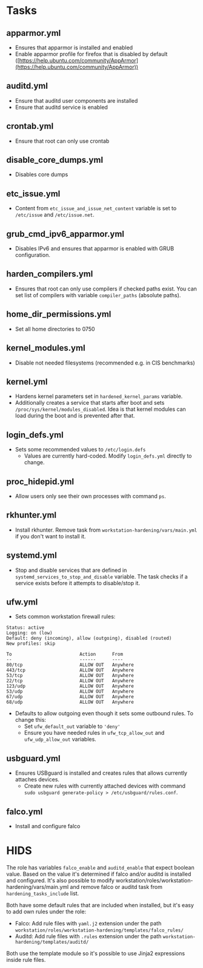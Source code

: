 # Tasks

## apparmor.yml

- Ensures that apparmor is installed and enabled
- Enable apparmor profile for firefox that is disabled by default ([https://help.ubuntu.com/community/AppArmor](https://help.ubuntu.com/community/AppArmor))

## auditd.yml

- Ensure that auditd user components are installed
- Ensure that auditd service is enabled

## crontab.yml

- Ensure that root can only use crontab

## disable_core_dumps.yml

- Disables core dumps

## etc_issue.yml

- Content from `etc_issue_and_issue_net_content` variable is set to `/etc/issue` and `/etc/issue.net`.

## grub_cmd_ipv6_apparmor.yml

- Disables IPv6 and ensures that apparmor is enabled with GRUB configuration.

## harden_compilers.yml

- Ensures that root can only use compilers if checked paths exist. You can set list of compilers with variable `compiler_paths` (absolute paths).

## home_dir_permissions.yml

- Set all home directories to 0750

## kernel_modules.yml

- Disable not needed filesystems (recommended e.g. in CIS benchmarks)

## kernel.yml

- Hardens kernel parameters set in `hardened_kernel_params` variable.
- Additionally creates a service that starts after boot and sets `/proc/sys/kernel/modules_disabled`. Idea is that kernel modules can load during the boot and is prevented after that.

## login_defs.yml

- Sets some recommended values to `/etc/login.defs`
  - Values are currently hard-coded. Modify `login_defs.yml` directly to change.

## proc_hidepid.yml

- Allow users only see their own processes with command `ps`.

## rkhunter.yml

- Install rkhunter. Remove task from `workstation-hardening/vars/main.yml` if you don't want to install it.

## systemd.yml

- Stop and disable services that are defined in `systemd_services_to_stop_and_disable` variable. The task checks if a service exists before it attempts to disable/stop it.

## ufw.yml

- Sets common workstation firewall rules:

```
Status: active
Logging: on (low)
Default: deny (incoming), allow (outgoing), disabled (routed)
New profiles: skip

To                         Action      From
--                         ------      ----
80/tcp                     ALLOW OUT   Anywhere                  
443/tcp                    ALLOW OUT   Anywhere                  
53/tcp                     ALLOW OUT   Anywhere                  
22/tcp                     ALLOW OUT   Anywhere                  
123/udp                    ALLOW OUT   Anywhere                  
53/udp                     ALLOW OUT   Anywhere                  
67/udp                     ALLOW OUT   Anywhere                  
68/udp                     ALLOW OUT   Anywhere      
```

- Defaults to allow outgoing even though it sets some outbound rules. To change this:
  - Set `ufw_default_out` variable to `'deny'`
  - Ensure you have needed rules in `ufw_tcp_allow_out` and `ufw_udp_allow_out` variables.

## usbguard.yml

- Ensures USBguard is installed and creates rules that allows currently attaches devices.
  - Create new rules with currently attached devices with command `sudo usbguard generate-policy > /etc/usbguard/rules.conf`.

## falco.yml

- Install and configure falco

# HIDS

The role has variables `falco_enable` and `auditd_enable` that expect boolean value. Based on the value it's determined if falco and/or auditd is installed and configured.
It's also possible to modify workstation/roles/workstation-hardening/vars/main.yml and remove falco or auditd task from `hardening_tasks_include` list.

Both have some default rules that are included when installed, but it's easy to add own rules under the role:

* Falco: Add rule files with `yaml.j2` extension under the path `workstation/roles/workstation-hardening/templates/falco_rules/`
* Auditd: Add rule files with `.rules` extension under the path `workstation-hardening/templates/auditd/`

Both use the template module so it's possible to use Jinja2 expressions inside rule files.
